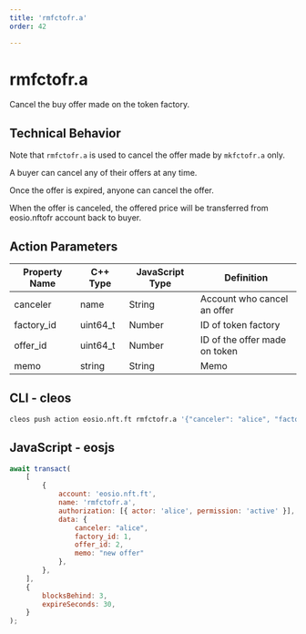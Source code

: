 ```yaml
---
title: 'rmfctofr.a'
order: 42

---
```


# rmfctofr.a

Cancel the buy offer made on the token factory.

## Technical Behavior

Note that `rmfctofr.a` is used to cancel the offer made by `mkfctofr.a` only.

A buyer can cancel any of their offers at any time.

Once the offer is expired, anyone can cancel the offer.

When the offer is canceled, the offered price will be transferred from eosio.nftofr account back to buyer.

## Action Parameters

| Property Name | C++ Type | JavaScript Type | Definition                    |
| ------------- | -------- | --------------- | ----------------------------- |
| canceler      | name     | String          | Account who cancel an offer   |
| factory_id    | uint64_t | Number          | ID of token factory           |
| offer_id      | uint64_t | Number          | ID of the offer made on token |
| memo          | string   | String          | Memo                          |

## CLI - cleos

```bash
cleos push action eosio.nft.ft rmfctofr.a '{"canceler": "alice", "factory_id": 1, "offer_id": 2, "memo": "cancel the offer"}' -p alice@active
```

## JavaScript - eosjs

```js
await transact(
    [
        {
            account: 'eosio.nft.ft',
            name: 'rmfctofr.a',
            authorization: [{ actor: 'alice', permission: 'active' }],
            data: {
                canceler: "alice",
                factory_id: 1,
                offer_id: 2,
                memo: "new offer"
            },
        },
    ],
    {
        blocksBehind: 3,
        expireSeconds: 30,
    }
);
```
